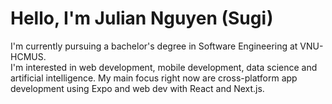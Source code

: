 <!-- ![MasterHead](https://user-images.githubusercontent.com/115447614/236106541-46969d15-c12c-4f95-858b-358b2d1d3ca3.png) -->
<!--<img align="center" alt="MasterHead" src="https://user-images.githubusercontent.com/115447614/236107272-bb853760-c745-453e-92e2-d7a811628274.png"> <br/> -->
<h1 align="left">Hello, I'm Julian Nguyen (Sugi) </h1>
<!-- <img align="right" alt="sideGif" width="400" height="400" src="https://gifdb.com/images/high/black-minimalist-cartoon-cat-bcr0fu2629djkhiq.gif"> -->

<body1 align="left">I'm currently pursuing a bachelor's degree in Software Engineering at VNU-HCMUS. <br/>
I'm interested in web development, mobile development, data science and artificial intelligence.
My main focus right now are cross-platform app development using Expo and web dev with React and Next.js.
</body1>  

<!--<h2 align="left">Socials</h2>
<p align="left">
<a href="https://www.linkedin.com/in/julianng110/" target="blank"><img align="center" src="https://raw.githubusercontent.com/rahuldkjain/github-profile-readme-generator/master/src/images/icons/Social/linked-in-alt.svg" alt="https://www.linkedin.com/in/julianng110/" height="30" width="40" /></a>
</p>
-->
<!-- ![BHFO](https://user-images.githubusercontent.com/115447614/236104502-d8c233cd-4dba-45ae-9a66-1f0754f55572.gif)
 -->

<!--- <h2 align="left">Languages</h2>
<p align="left"> <a href="https://developer.android.com" target="_blank" rel="noreferrer"> <img src="https://raw.githubusercontent.com/devicons/devicon/master/icons/android/android-original-wordmark.svg" alt="android" width="40" height="40"/><a href="https://www.cprogramming.com/" target="_blank" rel="noreferrer"> <img src="https://raw.githubusercontent.com/devicons/devicon/master/icons/c/c-original.svg" alt="c" width="40" height="40"/> </a> <a href="https://www.w3schools.com/cpp/" target="_blank" rel="noreferrer"> <img src="https://raw.githubusercontent.com/devicons/devicon/master/icons/cplusplus/cplusplus-original.svg" alt="cplusplus" width="40" height="40"/> </a>
<a href="https://kotlinlang.org" target="_blank" rel="noreferrer"> <img src="https://www.vectorlogo.zone/logos/kotlinlang/kotlinlang-icon.svg" alt="kotlin" width="40" height="40"/> </a> <a href="https://www.microsoft.com/en-us/sql-server" target="_blank" rel="noreferrer"> <img src="https://raw.githubusercontent.com/devicons/devicon/master/icons/python/python-original.svg" alt="python" width="40" height="40"/> </a> </p>



<h2 align="left">Softwares</h2>
<p align="left"> <img src="https://www.svgrepo.com/show/303229/microsoft-sql-server-logo.svg" alt="mssql" width="40" height="40"> <a href="https://www.photoshop.com/en" target="_blank" rel="noreferrer"> <img src="https://raw.githubusercontent.com/devicons/devicon/master/icons/photoshop/photoshop-line.svg" alt="photoshop" width="40" height="40"/> </a> <a href="https://www.python.org" target="_blank" rel="noreferrer"> <a href="https://www.adobe.com/in/products/illustrator.html" target="_blank" rel="noreferrer"> <img src="https://www.vectorlogo.zone/logos/adobe_illustrator/adobe_illustrator-icon.svg" alt="illustrator" width="40" height="40"/> </a>
 
 <!--<h2 align="left">GitHub stats</h2> 
 
![](https://github-readme-stats.vercel.app/api?username=purified-water&show_icons=true&theme=rose_pine) ![](https://github-readme-streak-stats.herokuapp.com/?user=purified-water&theme=rose_pine)<br/>
 -->

